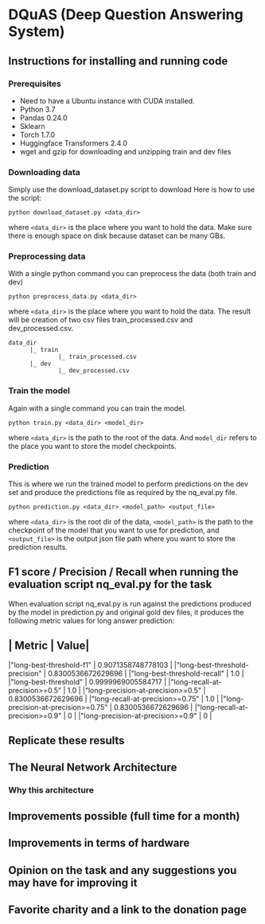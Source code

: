 # DQuAS (Deep Question Answering System)

## Instructions for installing and running code 
### Prerequisites
  * Need to have a Ubuntu instance with CUDA installed.
  * Python 3.7
  * Pandas 0.24.0
  * Sklearn
  * Torch 1.7.0
  * Huggingface Transformers 2.4.0
  * wget and gzip for downloading and unzipping train and dev files
  
### Downloading data
  Simply use the download_dataset.py script to download Here is how to use the script:
    
    python download_dataset.py <data_dir>
  
  where `<data_dir>` is the place where you want to hold the data. Make sure there is
  enough space on disk because dataset can be many GBs.

### Preprocessing data
  With a single python command you can preprocess the data (both train and dev)
  
    python preprocess_data.py <data_dir>
    
  where `<data_dir>` is the place where you want to hold the data. The result will be 
  creation of two csv files train_processed.csv and dev_processed.csv.
  
  ```
  data_dir
        |_ train
                |_ train_processed.csv
        |_ dev
                |_ dev_processed.csv
  ```
  
### Train the model
 Again with a single command you can train the model.
 
   ```
   python train.py <data_dir> <model_dir>
   ```
   
 where `<data_dir>` is the path to the root of the data. And `model_dir` refers to the
 place you want to store the model checkpoints.
 
### Prediction
 This is where we run the trained model to perform predictions on the dev set and produce
 the predictions file as required by the nq_eval.py file.
 
   ```
   python prediction.py <data_dir> <model_path> <output_file>
   ```
   
 where `<data_dir>` is the root dir of the data, `<model_path>` is the path to the checkpoint
 of the model that you want to use for prediction, and `<output_file>` is the output json file
 path where you want to store the prediction results.
 
## F1 score / Precision / Recall when running the evaluation script nq\_eval.py for the task

When evaluation script nq_eval.py is run against the predictions produced by the model in
prediction.py and original gold dev files, it produces the following metric values for long
answer prediction:

| Metric | Value|
-------------------------------------------------------------
|"long-best-threshold-f1" | 0.9071358748778103               |
|"long-best-threshold-precision" | 0.8300536672629696        |
|"long-best-threshold-recall" | 1.0                         |
|"long-best-threshold" | 0.9999969005584717                 |
|"long-recall-at-precision>=0.5" | 1.0                      |
|"long-precision-at-precision>=0.5" | 0.8300536672629696    |
|"long-recall-at-precision>=0.75" | 1.0                     |
|"long-precision-at-precision>=0.75" | 0.8300536672629696   |
|"long-recall-at-precision>=0.9" | 0                        |
|"long-precision-at-precision>=0.9" | 0                     |



## Replicate these results

## The Neural Network Architecture 

### Why this architecture

## Improvements possible (full time for a month)

## Improvements in terms of hardware

## Opinion on the task and any suggestions you may have for improving it

## Favorite charity and a link to the donation page

